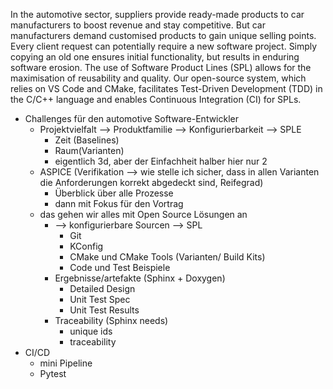 In the automotive sector, suppliers provide ready-made products to car manufacturers to boost revenue and stay competitive. But car manufacturers demand customised products to gain unique selling points. Every client request can potentially require a new software project. Simply copying an old one ensures initial functionality, but results in enduring software erosion. The use of Software Product Lines (SPL) allows for the maximisation of reusability and quality. Our open-source system, which relies on VS Code and CMake, facilitates Test-Driven Development (TDD) in the C/C++ language and enables Continuous Integration (CI) for SPLs.


* Challenges für den automotive Software-Entwickler
  * Projektvielfalt --> Produktfamilie --> Konfigurierbarkeit --> SPLE
    * Zeit (Baselines)
    * Raum(Varianten)
    * eigentlich 3d, aber der Einfachheit halber hier nur 2
  * ASPICE (Verifikation --> wie stelle ich sicher, dass in allen Varianten die 
  Anforderungen korrekt abgedeckt sind, Reifegrad)
    * Überblick über alle Prozesse
    * dann mit Fokus für den Vortrag
  * das gehen wir alles mit Open Source Lösungen an
    * --> konfigurierbare Sourcen --> SPL
      * Git
      * KConfig
      * CMake und CMake Tools (Varianten/ Build Kits)
      * Code und Test Beispiele
    * Ergebnisse/artefakte (Sphinx + Doxygen)
      * Detailed Design
      * Unit Test Spec
      * Unit Test Results
    * Traceability (Sphinx needs)
      * unique ids
      * traceability
* CI/CD
  * mini Pipeline
  * Pytest
